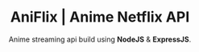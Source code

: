 <div align="center">

# AniFlix | Anime Netflix API

<!-- <img width="794" alt="image" src=""> -->

Anime streaming api build using **NodeJS** & **ExpressJS**.

</div>
